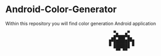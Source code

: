 # Android-Color-Generator

Within this repository you will find color generation Android application


                                                   ▀▄   ▄▀ 
                                                  ▄█▀███▀█▄ 
                                                 █▀███████▀█ 
                                                 ▀ ███████ ▀ 
                                                    ▀▀ ▀▀ 
